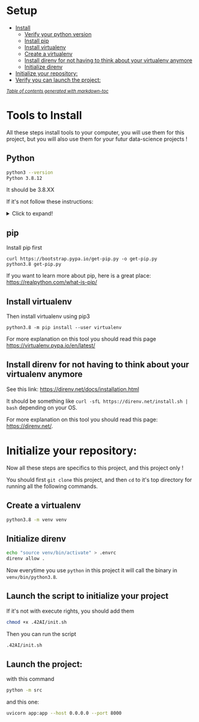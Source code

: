 # Setup

- [Install](#install)
  - [Verify your python version](#verify-your-python-version)
  - [Install pip](#install-pip)
  - [Install virtualenv](#install-virtualenv)
  - [Create a virtualenv](#create-a-virtualenv)
  - [Install direnv for not having to think about your virtualenv anymore](#install-direnv-for-not-having-to-think-about-your-virtualenv-anymore)
  - [Initialize direnv](#initialize-direnv)
- [Initialize your repository:](#initialize-your-repository-)
- [Verify you can launch the project:](#verify-you-can-launch-the-project-)

<small><i><a href='http://ecotrust-canada.github.io/markdown-toc/'>Table of contents generated with markdown-toc</a></i></small>


# Tools to Install

All these steps install tools to your computer, you will use them for this project, but you will also use them for your futur data-science projects !

## Python

```sh
python3 --version
Python 3.8.12
```

It should be 3.8.XX


If it's not follow these instructions:

<details>
  <summary>Click to expand!</summary>
  
1. Run the following commands as root or user with sudo access to update the packages list and install the prerequisites:
	```sh
	sudo apt update
	sudo apt install software-properties-common
	```

2. Add the deadsnakes PPA to your system’s sources list:
	```sh
	sudo add-apt-repository ppa:deadsnakes/ppa
	```
	When prompted press `Enter` to continue:
	```sh
	Output
	Press [ENTER] to continue or Ctrl-c to cancel adding it.
	```

3. Once the repository is enabled, install Python 3.8 with:
	```sh
	sudo apt install python3.8
	```


4. Verify that the installation was successful by typing:
	```sh
	python3.8 --version
	```
	```sh
	Output
	Python 3.8.X
	```

</details>


## pip

Install pip first

```
curl https://bootstrap.pypa.io/get-pip.py -o get-pip.py
python3.8 get-pip.py
```

If you want to learn more about pip, here is a great place: <https://realpython.com/what-is-pip/>

## Install virtualenv

Then install virtualenv using pip3
```
python3.8 -m pip install --user virtualenv
```

For more explanation on this tool you should read this page <https://virtualenv.pypa.io/en/latest/>

## Install direnv for not having to think about your virtualenv anymore

See this link: https://direnv.net/docs/installation.html

It should be something like `curl -sfL https://direnv.net/install.sh | bash` depending on your OS.

For more explanation on this tool you should read this page: <https://direnv.net/>.


# Initialize your repository:

Now all these steps are specifics to this project, and this project only !

You should first `git clone` this project, and then `cd` to it's top directory for running all the following commands.

## Create a virtualenv

```sh
python3.8 -m venv venv
```

## Initialize direnv

```sh
echo "source venv/bin/activate" > .envrc
direnv allow .
```

Now everytime you use `python` in this project it will call the binary in `venv/bin/python3.8`.

## Launch the script to initialize your project 

If it's not with execute rights, you should add them
```sh
chmod +x .42AI/init.sh
```

Then you can run the script
```sh
.42AI/init.sh
```

## Launch the project:

with this command

```sh
python -m src
```

and this one:

```sh
uvicorn app:app --host 0.0.0.0 --port 8000
```
